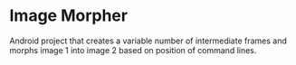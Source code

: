 # Image Morpher

Android project that creates a variable number of intermediate frames and morphs image 1 into image 2 based on position of command lines.